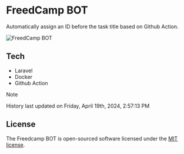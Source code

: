 # FreedCamp BOT

Automatically assign an ID before the task title based on Github Action.

![FreedCamp BOT](https://repository-images.githubusercontent.com/737932867/7d34798b-2680-471c-b089-a78a718d3d6a)

## Tech

- Laravel
- Docker
- Github Action

> [!NOTE]  
> History last updated on Friday, April 19th, 2024, 2:57:13 PM

## License

The Freedcamp BOT is open-sourced software licensed under the [MIT license](https://opensource.org/licenses/MIT).
